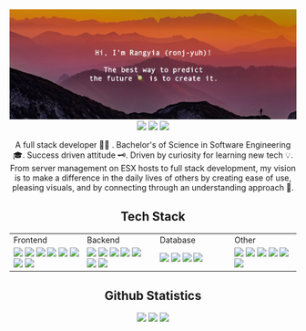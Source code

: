 <!-- Profile Overview -->
<div align="center">
    <img src="https://github.com/rangyia/rangyia/blob/main/img/img-cover-01.jpg" />
</div>

<!-- Badges -->
<div align="center">
    <img src="https://badges.pufler.dev/visits/rangyia/Rangyia"/> 
    <img src="https://badges.pufler.dev/repos/rangyia"/>
    <img src="https://badges.pufler.dev/commits/monthly/rangyia" />
</div>

<!-- Profile Overview -->
<div align="center">
    <p align="center">
    A full stack developer 🧑‍💻 . Bachelor's of Science in Software Engineering 🎓. Success driven attitude 🗝️. Driven by curiosity for learning new tech 💡. From server management on ESX hosts to full stack development, my vision is to make a difference in the daily lives of others by creating ease of use, pleasing visuals, and by connecting through an understanding approach 🚀.
    </p>
</div>

<!-- Section 1 -->
<div>
    <h2 align="center">Tech Stack</h2>
    <table align="center">
        <tr>
            <td>Frontend</td>
            <td>Backend</td>
            <td>Database</td>
            <td>Other</td>
        </tr>
        <tr>
            <!-- Frontend -->
            <td width="200">
                <img src="https://img.shields.io/badge/typescript-%23007ACC.svg?style=for-the-badge&logo=typescript&logoColor=white"/>
                <img src="https://img.shields.io/badge/-React-black?style=flat-square&logo=react"/>
                <img src="https://img.shields.io/badge/react_native-%2320232a.svg?style=for-the-badge&logo=react&logoColor=%2361DAFB"/>
                <img src="https://img.shields.io/badge/less-2B4C80?style=for-the-badge&logo=less&logoColor=white)"/>
                <img src="https://img.shields.io/badge/redux-%23593d88.svg?style=for-the-badge&logo=redux&logoColor=white"/>
                <img src="https://img.shields.io/badge/-ApolloGraphQL-311C87?style=for-the-badge&logo=apollo-graphql"/>
                <img src="https://img.shields.io/badge/-AntDesign-%230170FE?style=for-the-badge&logo=ant-design&logoColor=white"/>
                <img src="https://img.shields.io/badge/styled--components-DB7093?style=for-the-badge&logo=styled-components&logoColor=white"/>
            </td>
            <!-- Backend -->
            <td width="200">
                <img src="https://img.shields.io/badge/typescript-%23007ACC.svg?style=for-the-badge&logo=typescript&logoColor=white"/>
                <img src="https://img.shields.io/badge/node.js-6DA55F?style=for-the-badge&logo=node.js&logoColor=white"/>
                <img src="https://img.shields.io/badge/-ApolloGraphQL-311C87?style=for-the-badge&logo=apollo-graphql"/>
                <img src="https://img.shields.io/badge/express.js-%23404d59.svg?style=for-the-badge&logo=express&logoColor=%2361DAFB"/>
                <img src="https://img.shields.io/badge/fastify-%23000000.svg?style=for-the-badge&logo=fastify&logoColor=white"/>
                <img src="https://img.shields.io/badge/DJANGO-REST-ff1709?style=for-the-badge&logo=django&logoColor=white&color=ff1709&labelColor=gray"/>
                <img src="https://img.shields.io/badge/python-3670A0?style=for-the-badge&logo=python&logoColor=ffdd54"/>
            </td>
            <!-- Database -->
            <td width="200">
                <img src="https://img.shields.io/badge/Microsoft%20SQL%20Sever-CC2927?style=for-the-badge&logo=microsoft%20sql%20server&logoColor=white"/>
                <img src="https://img.shields.io/badge/postgres-%23316192.svg?style=for-the-badge&logo=postgresql&logoColor=white"/>
                <img src="https://img.shields.io/badge/MongoDB-%234ea94b.svg?style=for-the-badge&logo=mongodb&logoColor=white"/>
                <img src="https://img.shields.io/badge/sqlite-%2307405e.svg?style=for-the-badge&logo=sqlite&logoColor=white"/>
            </td>
            <!-- Other -->
            <td width="200">
                <img src="https://img.shields.io/badge/-jest-%23C21325?style=for-the-badge&logo=jest&logoColor=white"/>
                <img src="https://img.shields.io/badge/-TestingLibrary-%23E33332?style=for-the-badge&logo=testing-library&logoColor=white"/>
                <img src="https://img.shields.io/badge/-Storybook-FF4785?style=for-the-badge&logo=storybook&logoColor=white"/>
                <img src="https://img.shields.io/badge/github-%23121011.svg?style=for-the-badge&logo=github&logoColor=white"/>
                <img src="https://img.shields.io/badge/gitlab-%23181717.svg?style=for-the-badge&logo=gitlab&logoColor=white"/>
                <img src="https://img.shields.io/badge/heroku-%23430098.svg?style=for-the-badge&logo=heroku&logoColor=white"/>
            </td>
        </tr>
    </table>
</div>

<!-- Stats Overview -->
<div align="center">
    <h2 align="center">Github Statistics</h2>
    <p align="center">
        <img src="https://github-readme-stats.vercel.app/api?username=rangyia&show_icons=true&theme=dracula" >
        <img src="https://github-readme-stats.vercel.app/api/top-langs/?username=rangyia&show_icons=true&theme=dracula&hide=HTML,GLSL,CSS,SASS" >
        <img src="https://activity-graph.herokuapp.com/graph?username=rangyia&theme=dracula">
    </p>
</div>

